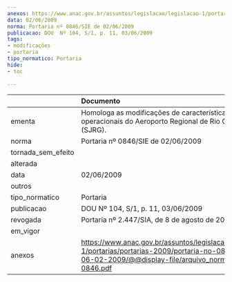```yaml
---
anexos: https://www.anac.gov.br/assuntos/legislacao/legislacao-1/portarias/portarias-2009/portaria-no-0846-sie-de-06-02-2009/@@display-file/arquivo_norma/PA2009-0846.pdf
data: 02/06/2009
norma: Portaria nº 0846/SIE de 02/06/2009
publicacao: DOU  Nº 104, S/1, p. 11, 03/06/2009
tags:
- modificações
- portaria
tipo_normatico: Portaria
hide: 
- toc 
 
---
```


|                    | Documento                                                                                                                                                         |
|:-------------------|:------------------------------------------------------------------------------------------------------------------------------------------------------------------|
| ementa             | Homologa as modificações de características físicas e operacionais do Aeroporto Regional de Rio Grande (SJRG).                                                    |
| norma              | Portaria nº 0846/SIE de 02/06/2009                                                                                                                                |
| tornada_sem_efeito |                                                                                                                                                                   |
| alterada           |                                                                                                                                                                   |
| data               | 02/06/2009                                                                                                                                                        |
| outros             |                                                                                                                                                                   |
| tipo_normatico     | Portaria                                                                                                                                                          |
| publicacao         | DOU  Nº 104, S/1, p. 11, 03/06/2009                                                                                                                               |
| revogada           | Portaria nº 2.447/SIA, de 8 de agosto de 2018                                                                                                                     |
| em_vigor           |                                                                                                                                                                   |
| anexos             | https://www.anac.gov.br/assuntos/legislacao/legislacao-1/portarias/portarias-2009/portaria-no-0846-sie-de-06-02-2009/@@display-file/arquivo_norma/PA2009-0846.pdf |